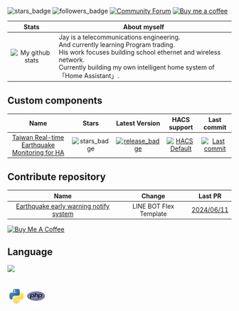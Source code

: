 ![stars_badge](https://img.shields.io/github/stars/jayx1011?affiliations=OWNER&label=Total%20Stars)
![followers_badge](https://img.shields.io/github/followers/jayx1011?label=Followers)
[![Community Forum][community_forum_shield]][community_forum]
[![Buy me a coffee][buy_me_a_coffee_shield]][buy_me_a_coffee]

[community_forum_shield]: https://img.shields.io/static/v1.svg?label=%20&message=Forum&style=popout&color=41bdf5&logo=HomeAssistant&logoColor=white
[community_forum]: https://community.home-assistant.io/u/J1A-T13N

[buy_me_a_coffee_shield]: https://img.shields.io/static/v1.svg?label=%20&message=Buy%20me%20a%20coffee&color=6f4e37&logo=buy%20me%20a%20coffee&logoColor=white
[buy_me_a_coffee]: https://www.buymeacoffee.com/j19t13n


| Stats | About myself |
| :--------: | -------- |
| ![My github stats](https://github-readme-stats.vercel.app/api?username=jayx1011&theme=dark) | Jay is a telecommunications engineering.<br>And currently learning Program trading.<br>His work focuses building school ethernet and wireless network.<br>Currently building my own intelligent home system of 「Home Assistant」. |

## Custom components

| Name | Stars | Latest Version | HACS support | Last commit |
| :-----: | :-----: | :-----: | :-----: | :-----: |
| [Taiwan Real-time Earthquake Monitoring for HA](https://github.com/gaojiafamily/ha-trem2)| ![stars_badge](https://img.shields.io/github/stars/gaojiafamily/ha-trem2?label=) | [![release_badge](https://img.shields.io/github/v/release/gaojiafamily/ha-trem2?label=)](https://github.com/gaojiafamily/ha-trem2/releases/latest) | [![HACS Default][hacs_custom_shield]][hacs_custom] | [![Last commit](https://img.shields.io/github/last-commit/gaojiafamily/ha-trem2?label=)](https://github.com/gaojiafamily/ha-trem2) |

## Contribute repository

| Name | Change | Last PR |
| :-----: | :-----: | :-----: |
| [Earthquake early warning notify system](https://github.com/watermelon1024/EEW) | LINE BOT Flex Template | [2024/06/11](https://github.com/watermelon1024/EEW/commits?author=jayx1011) |

<a href="https://www.buymeacoffee.com/j19t13n" target="_blank"><img src="https://bmc-cdn.nyc3.digitaloceanspaces.com/BMC-button-images/custom_images/orange_img.png" alt="Buy Me A Coffee" style="height: auto !important;width: auto !important;" ></a>


## Language

<img src="https://github-readme-stats.vercel.app/api/top-langs/?username=jayx1011&langs_count=8&theme=radical&locale=en" /><br />

<br>
<a href="https://www.python.org" target="_blank"><img src="https://raw.githubusercontent.com/devicons/devicon/master/icons/python/python-original.svg" alt="python" width="40" height="40"/></a>
<a href="https://www.php.net" target="_blank"><img src="https://raw.githubusercontent.com/devicons/devicon/master/icons/php/php-original.svg" alt="php" width="40" height="40"/></a>

[hacs_default_shield]: https://img.shields.io/static/v1.svg?label=&message=Default&style=popout&color=green&labelColor=41bdf5&logo=HomeAssistantCommunityStore&logoColor=white
[hacs_default]: https://hacs.xyz/docs/default_repositories
[hacs_custom_shield]: https://img.shields.io/static/v1.svg?label=&message=Custom&style=popout&color=orange&labelColor=41bdf5&logo=HomeAssistantCommunityStore&logoColor=white
[hacs_custom]: https://hacs.xyz/docs/faq/custom_repositories
[community_forum_shield]: https://img.shields.io/static/v1.svg?label=%20&message=Forum&style=popout&color=41bdf5&logo=HomeAssistant&logoColor=white
